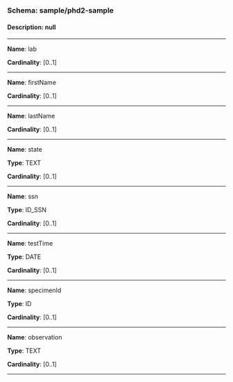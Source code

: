 
### Schema:         sample/phd2-sample
#### Description:   null

---

**Name**: lab

**Cardinality**: [0..1]

---

**Name**: firstName

**Cardinality**: [0..1]

---

**Name**: lastName

**Cardinality**: [0..1]

---

**Name**: state

**Type**: TEXT

**Cardinality**: [0..1]

---

**Name**: ssn

**Type**: ID_SSN

**Cardinality**: [0..1]

---

**Name**: testTime

**Type**: DATE

**Cardinality**: [0..1]

---

**Name**: specimenId

**Type**: ID

**Cardinality**: [0..1]

---

**Name**: observation

**Type**: TEXT

**Cardinality**: [0..1]

---
